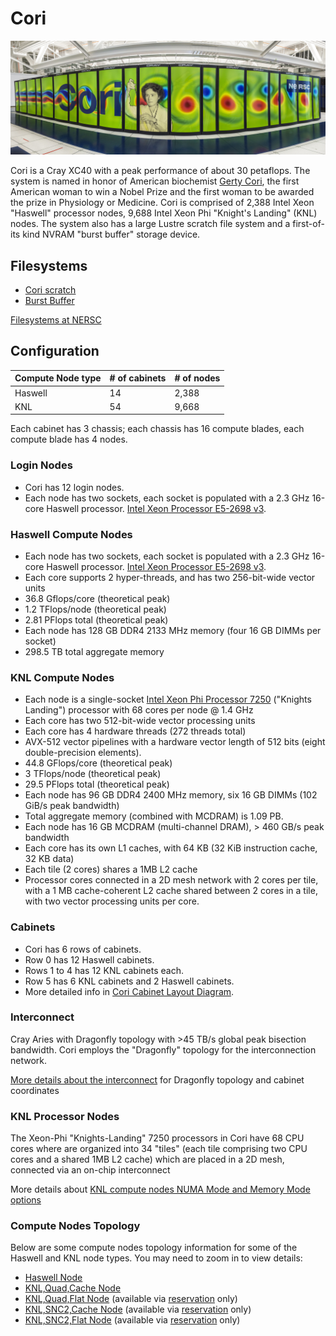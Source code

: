 # Cori

<a name="Cori_panorama"></a>
![Cori_panorama](images/cori-panorama-1997x723.jpg)

Cori is a Cray XC40 with a peak performance of about 30 petaflops.
The system is named in honor of American
biochemist [Gerty Cori](https://en.wikipedia.org/wiki/Gerty_Cori), the
first American woman to win a Nobel Prize and the first woman to be
awarded the prize in Physiology or Medicine. Cori is comprised of
2,388 Intel Xeon "Haswell" processor nodes, 9,688 Intel Xeon Phi
"Knight's Landing" (KNL) nodes. The system also has a large Lustre
scratch file system and a first-of-its kind NVRAM "burst buffer"
storage device.

## Filesystems

* [Cori scratch](/filesystems/cori-scratch.md)
* [Burst Buffer](/filesystems/cori-burst-buffer.md)

[Filesystems at NERSC](/filesystems/index.md)

## Configuration

| Compute Node type | # of cabinets | # of nodes |
|-------------------|---------------|------------|
| Haswell           | 14            | 2,388      |
| KNL               | 54            | 9,668      |

Each cabinet has 3 chassis; each chassis has 16 compute blades, each
compute blade has 4 nodes.

### Login Nodes

* Cori has 12 login nodes. 
* Each node has two sockets, each socket is populated with a
  2.3 GHz 16-core Haswell processor.
  [Intel Xeon Processor E5-2698 v3](https://ark.intel.com/products/81060/Intel-Xeon-Processor-E5-2698-v3-40M-Cache-2_30-GHz).


### Haswell Compute Nodes

* Each node has two sockets, each socket is populated with a
  2.3 GHz 16-core Haswell processor.
  [Intel Xeon Processor E5-2698 v3](https://ark.intel.com/products/81060/Intel-Xeon-Processor-E5-2698-v3-40M-Cache-2_30-GHz).
* Each core supports 2 hyper-threads, and has two 256-bit-wide vector
  units
* 36.8 Gflops/core (theoretical peak)
* 1.2 TFlops/node (theoretical peak)
* 2.81 PFlops total (theoretical peak)
* Each node has 128 GB DDR4 2133 MHz memory (four 16 GB DIMMs per
  socket)
* 298.5 TB total aggregate memory

### KNL Compute Nodes

* Each node is a single-socket
  [Intel Xeon Phi Processor 7250](http://ark.intel.com/products/94035/Intel-Xeon-Phi-Processor-7250-16GB-1_40-GHz-68-core) ("Knights Landing") processor with 68 cores per node @ 1.4 GHz
* Each core has two 512-bit-wide vector processing units
* Each core has 4 hardware threads (272 threads total)
* AVX-512 vector pipelines with a hardware vector length of 512 bits (eight double-precision elements).
* 44.8 GFlops/core (theoretical peak)
* 3 TFlops/node (theoretical peak)
* 29.5 PFlops total (theoretical peak)
* Each node has 96 GB DDR4 2400 MHz memory, six 16 GB DIMMs (102 GiB/s
  peak bandwidth)
* Total aggregate memory (combined with MCDRAM) is 1.09 PB.
* Each node has 16 GB MCDRAM (multi-channel DRAM), > 460 GB/s peak
  bandwidth
* Each core has its own L1 caches, with 64 KB (32 KiB instruction
  cache, 32 KB data)
* Each tile (2 cores) shares a 1MB L2 cache
* Processor cores connected in a 2D mesh network with 2 cores per tile, with a 1 MB cache-coherent L2 cache shared between 2 cores in a tile, with two vector processing units per core.

### Cabinets

* Cori has 6 rows of cabinets. 
* Row 0 has 12 Haswell cabinets. 
* Rows 1 to 4 has 12 KNL cabinets each.
* Row 5 has 6 KNL cabinets and 2 Haswell cabinets. 
* More detailed info in [Cori Cabinet Layout Diagram](images/cori-cabinets-layout.jpg).

### Interconnect

Cray Aries with Dragonfly topology with >45 TB/s global peak bisection
bandwidth. Cori employs the "Dragonfly" topology for the interconnection network.  

[More details about the interconnect](interconnect/index.md) for Dragonfly topology and cabinet coordinates

### KNL Processor Nodes

The Xeon-Phi "Knights-Landing" 7250 processors in Cori have 68 CPU cores where are organized into 34 "tiles" (each tile comprising two CPU cores and a shared 1MB L2 cache) which are placed in a 2D mesh, connected via an on-chip interconnect 

More details about [KNL compute nodes NUMA Mode and Memory Mode options](knl_modes/index.md) 

### Compute Nodes Topology

Below are some compute nodes topology information for some of the Haswell and KNL node types.  You may need to zoom in to view details:

* [Haswell Node](images/haswell_node.png) 
* [KNL,Quad,Cache Node](images/knl_quad_cache_node.png)
* [KNL,Quad,Flat Node](images/knl_quad_flat_node.png)  (available via [reservation](https://www.nersc.gov/users/computational-systems/queues/reservation-form/) only)
* [KNL,SNC2,Cache Node](images/knl_snc2_cache_node.png) (available via [reservation](https://www.nersc.gov/users/computational-systems/queues/reservation-form/) only)
* [KNL,SNC2,Flat Node](images/knl_snc2_flat_node.png) (available via [reservation](https://www.nersc.gov/users/computational-systems/queues/reservation-form/) only)

